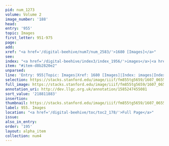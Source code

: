 ```yaml
---
pid: num_1273
volume: Volume 2
image_number: '188'
head:
entry: '955'
topic: Images
first_letter: 951-975
page:
add:
xref: "<a href='/digital-beehive/num7/num_2583/'>1680 [Images]</a>"
see:
index: "<a href='/digital-beehive/index3/index_1956/'>images</a>|<a href='/digital-beehive/index4/index_3886/'>statues</a>"
item: "#item-d8b2820e2"
unparsed:
line: 'Entry: 955|Topic: Images|Xref: 1680 [Images]|Index: images|Index: statues|#item-d8b2820e2'
selection: https://stacks.stanford.edu/image/iiif/fm855tg5659/1607_0655/961,1883,2835,489/full/0/default.jpg
full_image: https://stacks.stanford.edu/image/iiif/fm855tg5659/1607_0655/full/full/0/default.jpg
annotation_uri: http://dev.llgc.org.uk/annotation/1585247455081
sort_value: '218811883'
insertion:
thumbnail: https://stacks.stanford.edu/image/iiif/fm855tg5659/1607_0655/961,1883,600,180/250,/0/default.jpg
label: 955. Images
location: "<a href='/digital-beehive/toc/toc2_178/'>Full Page</a>"
issue:
also_in_entry:
order: '195'
layout: alpha_item
collection: num4
---
```


